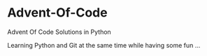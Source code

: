 # Advent-Of-Code
Advent Of Code Solutions in Python

Learning Python and Git at the same time while having some fun ...


